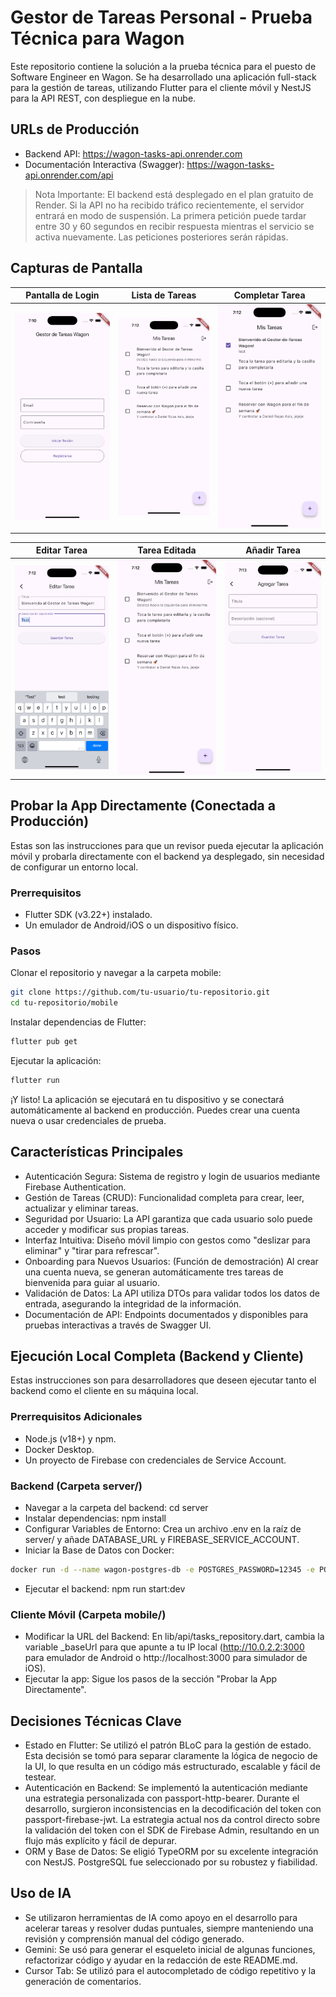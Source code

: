 # Gestor de Tareas Personal - Prueba Técnica para Wagon

Este repositorio contiene la solución a la prueba técnica para el puesto de Software Engineer en Wagon. Se ha desarrollado una aplicación full-stack para la gestión de tareas, utilizando Flutter para el cliente móvil y NestJS para la API REST, con despliegue en la nube.

## URLs de Producción
- Backend API: https://wagon-tasks-api.onrender.com
- Documentación Interactiva (Swagger): https://wagon-tasks-api.onrender.com/api

> Nota Importante: El backend está desplegado en el plan gratuito de Render. Si la API no ha recibido tráfico recientemente, el servidor entrará en modo de suspensión. La primera petición puede tardar entre 30 y 60 segundos en recibir respuesta mientras el servicio se activa nuevamente. Las peticiones posteriores serán rápidas.

## Capturas de Pantalla

| Pantalla de Login | Lista de Tareas | Completar Tarea |
| :---------------: | :-------------: | :-----------------: |
| ![Pantalla de Login](screenshots/inicio_sesion.png) | ![Lista de Tareas](screenshots/lista.png) | ![Pantalla de Añadir/Editar Tarea](screenshots/completar.png) |

| Editar Tarea | Tarea Editada | Añadir Tarea |
| :---------------: | :-------------: | :-----------------: |
| ![Pantalla de Login](screenshots/editar.png) | ![Lista de Tareas](screenshots/lista.png) | ![Pantalla de Añadir/Editar Tarea](screenshots/crear_tarea.png) |

## Probar la App Directamente (Conectada a Producción)
Estas son las instrucciones para que un revisor pueda ejecutar la aplicación móvil y probarla directamente con el backend ya desplegado, sin necesidad de configurar un entorno local.

### Prerrequisitos
- Flutter SDK (v3.22+) instalado.
- Un emulador de Android/iOS o un dispositivo físico.

### Pasos
Clonar el repositorio y navegar a la carpeta mobile:

```bash
git clone https://github.com/tu-usuario/tu-repositorio.git
cd tu-repositorio/mobile
```

Instalar dependencias de Flutter:

```bash
flutter pub get
```

Ejecutar la aplicación:

```bash
flutter run
```

¡Y listo! La aplicación se ejecutará en tu dispositivo y se conectará automáticamente al backend en producción. Puedes crear una cuenta nueva o usar credenciales de prueba.

## Características Principales
- Autenticación Segura: Sistema de registro y login de usuarios mediante Firebase Authentication.
- Gestión de Tareas (CRUD): Funcionalidad completa para crear, leer, actualizar y eliminar tareas.
- Seguridad por Usuario: La API garantiza que cada usuario solo puede acceder y modificar sus propias tareas.
- Interfaz Intuitiva: Diseño móvil limpio con gestos como "deslizar para eliminar" y "tirar para refrescar".
- Onboarding para Nuevos Usuarios: (Función de demostración) Al crear una cuenta nueva, se generan automáticamente tres tareas de bienvenida para guiar al usuario.
- Validación de Datos: La API utiliza DTOs para validar todos los datos de entrada, asegurando la integridad de la información.
- Documentación de API: Endpoints documentados y disponibles para pruebas interactivas a través de Swagger UI.

## Ejecución Local Completa (Backend y Cliente)
Estas instrucciones son para desarrolladores que deseen ejecutar tanto el backend como el cliente en su máquina local.

### Prerrequisitos Adicionales
- Node.js (v18+) y npm.
- Docker Desktop.
- Un proyecto de Firebase con credenciales de Service Account.

### Backend (Carpeta server/)
- Navegar a la carpeta del backend: cd server
- Instalar dependencias: npm install
- Configurar Variables de Entorno: Crea un archivo .env en la raíz de server/ y añade DATABASE_URL y FIREBASE_SERVICE_ACCOUNT.
- Iniciar la Base de Datos con Docker:

```bash
docker run -d --name wagon-postgres-db -e POSTGRES_PASSWORD=12345 -e POSTGRES_USER=postgres -e POSTGRES_DB=tasks -p 5432:5432 -v wagon-pgdata:/var/lib/postgresql/data postgres:14-alpine
```

- Ejecutar el backend: npm run start:dev

### Cliente Móvil (Carpeta mobile/)
- Modificar la URL del Backend: En lib/api/tasks_repository.dart, cambia la variable _baseUrl para que apunte a tu IP local (http://10.0.2.2:3000 para emulador de Android o http://localhost:3000 para simulador de iOS).
- Ejecutar la app: Sigue los pasos de la sección "Probar la App Directamente".

## Decisiones Técnicas Clave
- Estado en Flutter: Se utilizó el patrón BLoC para la gestión de estado. Esta decisión se tomó para separar claramente la lógica de negocio de la UI, lo que resulta en un código más estructurado, escalable y fácil de testear.
- Autenticación en Backend: Se implementó la autenticación mediante una estrategia personalizada con passport-http-bearer. Durante el desarrollo, surgieron inconsistencias en la decodificación del token con passport-firebase-jwt. La estrategia actual nos da control directo sobre la validación del token con el SDK de Firebase Admin, resultando en un flujo más explícito y fácil de depurar.
- ORM y Base de Datos: Se eligió TypeORM por su excelente integración con NestJS. PostgreSQL fue seleccionado por su robustez y fiabilidad.

## Uso de IA
- Se utilizaron herramientas de IA como apoyo en el desarrollo para acelerar tareas y resolver dudas puntuales, siempre manteniendo una revisión y comprensión manual del código generado.
- Gemini: Se usó para generar el esqueleto inicial de algunas funciones, refactorizar código y ayudar en la redacción de este README.md.
- Cursor Tab: Se utilizó para el autocompletado de código repetitivo y la generación de comentarios.